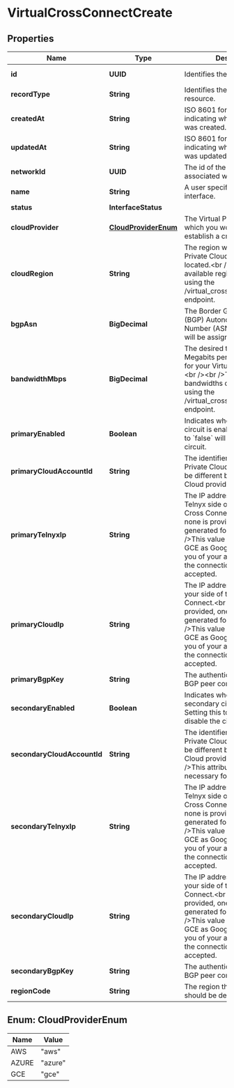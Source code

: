 

# VirtualCrossConnectCreate


## Properties

| Name | Type | Description | Notes |
|------------ | ------------- | ------------- | -------------|
|**id** | **UUID** | Identifies the resource. |  [optional] [readonly] |
|**recordType** | **String** | Identifies the type of the resource. |  [optional] [readonly] |
|**createdAt** | **String** | ISO 8601 formatted date-time indicating when the resource was created. |  [optional] [readonly] |
|**updatedAt** | **String** | ISO 8601 formatted date-time indicating when the resource was updated. |  [optional] [readonly] |
|**networkId** | **UUID** | The id of the network associated with the interface. |  |
|**name** | **String** | A user specified name for the interface. |  [optional] |
|**status** | **InterfaceStatus** |  |  [optional] |
|**cloudProvider** | [**CloudProviderEnum**](#CloudProviderEnum) | The Virtual Private Cloud with which you would like to establish a cross connect. |  |
|**cloudRegion** | **String** | The region where your Virtual Private Cloud hosts are located.&lt;br /&gt;&lt;br /&gt;The available regions can be found using the /virtual_cross_connect_regions endpoint. |  |
|**bgpAsn** | **BigDecimal** | The Border Gateway Protocol (BGP) Autonomous System Number (ASN). If null, value will be assigned by Telnyx. |  |
|**bandwidthMbps** | **BigDecimal** | The desired throughput in Megabits per Second (Mbps) for your Virtual Cross Connect.&lt;br /&gt;&lt;br /&gt;The available bandwidths can be found using the /virtual_cross_connect_regions endpoint. |  [optional] |
|**primaryEnabled** | **Boolean** | Indicates whether the primary circuit is enabled. Setting this to &#x60;false&#x60; will disable the circuit. |  [optional] [readonly] |
|**primaryCloudAccountId** | **String** | The identifier for your Virtual Private Cloud. The number will be different based upon your Cloud provider. |  |
|**primaryTelnyxIp** | **String** | The IP address assigned to the Telnyx side of the Virtual Cross Connect.&lt;br /&gt;&lt;br /&gt;If none is provided, one will be generated for you.&lt;br /&gt;&lt;br /&gt;This value should be null for GCE as Google will only inform you of your assigned IP once the connection has been accepted. |  [optional] |
|**primaryCloudIp** | **String** | The IP address assigned for your side of the Virtual Cross Connect.&lt;br /&gt;&lt;br /&gt;If none is provided, one will be generated for you.&lt;br /&gt;&lt;br /&gt;This value should be null for GCE as Google will only inform you of your assigned IP once the connection has been accepted. |  [optional] |
|**primaryBgpKey** | **String** | The authentication key for BGP peer configuration. |  [optional] |
|**secondaryEnabled** | **Boolean** | Indicates whether the secondary circuit is enabled. Setting this to &#x60;false&#x60; will disable the circuit. |  [optional] [readonly] |
|**secondaryCloudAccountId** | **String** | The identifier for your Virtual Private Cloud. The number will be different based upon your Cloud provider.&lt;br /&gt;&lt;br /&gt;This attribute is only necessary for GCE. |  [optional] |
|**secondaryTelnyxIp** | **String** | The IP address assigned to the Telnyx side of the Virtual Cross Connect.&lt;br /&gt;&lt;br /&gt;If none is provided, one will be generated for you.&lt;br /&gt;&lt;br /&gt;This value should be null for GCE as Google will only inform you of your assigned IP once the connection has been accepted. |  [optional] |
|**secondaryCloudIp** | **String** | The IP address assigned for your side of the Virtual Cross Connect.&lt;br /&gt;&lt;br /&gt;If none is provided, one will be generated for you.&lt;br /&gt;&lt;br /&gt;This value should be null for GCE as Google will only inform you of your assigned IP once the connection has been accepted. |  [optional] |
|**secondaryBgpKey** | **String** | The authentication key for BGP peer configuration. |  [optional] |
|**regionCode** | **String** | The region the interface should be deployed to. |  |



## Enum: CloudProviderEnum

| Name | Value |
|---- | -----|
| AWS | &quot;aws&quot; |
| AZURE | &quot;azure&quot; |
| GCE | &quot;gce&quot; |



